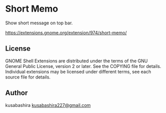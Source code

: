 Short Memo
==========

Show short message on top bar.

https://extensions.gnome.org/extension/974/short-memo/

License
-------

GNOME Shell Extensions are distributed under the terms of the GNU General Public License,
version 2 or later. See the COPYING file for details.
Individual extensions may be licensed under different terms,
see each source file for details.

Author
------

kusabashira <kusabashira227@gmail.com>
